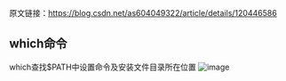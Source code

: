 原文链接：https://blog.csdn.net/as604049322/article/details/120446586


## which命令
which查找$PATH中设置命令及安装文件目录所在位置
![image](https://github.com/user-attachments/assets/51849d5e-78e8-4108-a053-3d17c65150fa)
